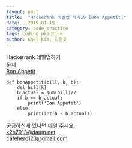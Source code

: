 ```yaml
---
layout: post
title:  "Hackerank 레벨업 하기19 [Bon Appetit]"
date:   2019-01-19
category: code_practice
tags: coding_practice
author: Khel Kim, 김현호
---
```


Hackerrank 레벨업하기  
문제  
[Bon Appetit](https://www.hackerrank.com/challenges/bon-appetit/problem)

~~~
def bonAppetit(bill, k, b):
    del bill[k]
    b_actual = sum(bill)/2
    if b == b_actual:
        print('Bon Appetit')
    else:
        print(int(b - b_actual))
~~~

궁금하신게 있다면 메일 주세요.  
k2h7913@daum.net  
cafehero123@gmail.com
